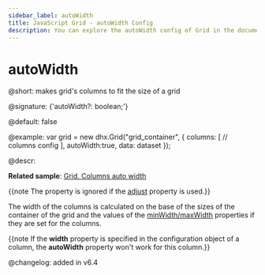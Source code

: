 ```yaml
---
sidebar_label: autoWidth
title: JavaScript Grid - autoWidth Config 
description: You can explore the autoWidth config of Grid in the documentation of the DHTMLX JavaScript UI library. Browse developer guides and API reference, try out code examples and live demos, and download a free 30-day evaluation version of DHTMLX Suite 7.
---
```


# autoWidth

@short: makes grid's columns to fit the size of a grid

@signature: {'autoWidth?: boolean;'}

@default: false

@example:
var grid = new dhx.Grid("grid_container", {
    columns: [
        // columns config
    ],
    autoWidth:true,
    data: dataset
});

@descr: 

**Related sample**: [Grid. Columns auto width](https://snippet.dhtmlx.com/4as4y3l4)

{{note The property is ignored if the [adjust](../../../grid/configuration/#autosize-for-columns) property is used.}}

The width of the columns is calculated on the base of the sizes of the container of the grid and the values of the [minWidth/maxWidth](../../../grid/api/api_gridcolumn_properties/) properties if they are set for the columns.

{{note If the **width** property is specified in the configuration object of a column, the **autoWidth** property won't work for this column.}}


@changelog: added in v6.4

[comment]: # (@related: grid/initialization.md#initialize-grid grid/configuration.md#autowidth-for-columns)